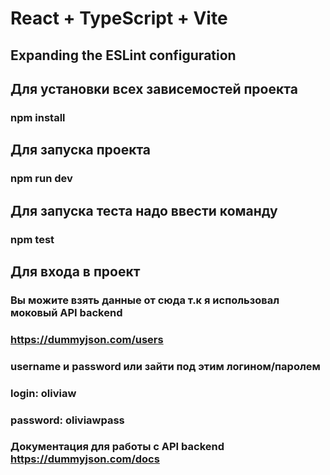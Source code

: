 # React + TypeScript + Vite


## Expanding the ESLint configuration

## Для установки всех зависемостей проекта
### npm install

## Для запуска проекта
### npm run dev

## Для запуска теста надо ввести команду
### npm test

## Для входа в проект
### Вы можите взять данные от сюда т.к я использовал моковый API backend
### https://dummyjson.com/users
### username и password или зайти под этим логином/паролем
### login: oliviaw
### password: oliviawpass
### Документация для работы с API backend https://dummyjson.com/docs


